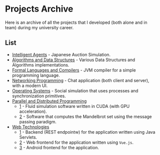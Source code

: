 # Projects Archive

Here is an archive of all the projects that I developed (both alone and in team)
during my university career.

## List

* [Intelligent Agents](AgInt) - Japanese Auction Simulation.
* [Algorithms and Data Structures](ASD) - Various Data Structures and Algorithms
  implementations.
* [Formal Languages and Compilers](LFT) - JVM compiler for a simple programming
  language.
* [Networking Programming](ProgIII) - Chat application (both client and server),
  with a modern UI.
* [Operating Systems](SO) - Social simulation that uses processes and
  synchronization primitives.
* [Parallel and Distributed Programming](SCPD)
    * [1](SCPD/Fluid%20Solver) - Fluid simulation software written in CUDA (with
      GPU acceleration).
    * [2](SCPD/Mandelbrot) - Software that computes the Mandelbrot set using the
      message passing paradigm.
* [Web Technologies](TWEB)
    * [1](TWEB/Backend) - Backend (REST endpointw) for the application written using Java
      Servlets.
    * [2](TWEB/Frontend%20Web) - Web frontend for the application written using `Vue.js`.
    * [3](TWEB/Frontend%20Android) - Android frontend for the application.
